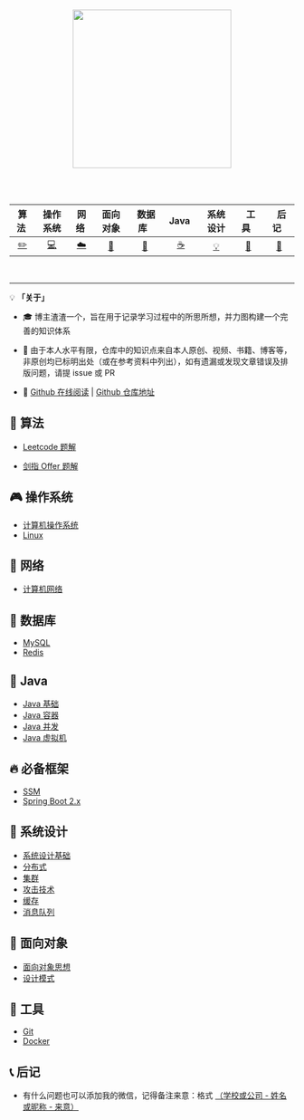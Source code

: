 <br>

<p align="center">
    <img width="280px" src="https://gitee.com/kuangtf/blogImage/raw/master/img/title.jpg" >
</p>

</br>
<br>


| 算法&nbsp; | 操作系统 | 网络&nbsp;|面向对象| &nbsp;数据库&nbsp;&nbsp;|&nbsp;Java&nbsp;&nbsp;|系统设计| &nbsp;&nbsp;工具&nbsp;&nbsp; | &nbsp;&nbsp;后记&nbsp;&nbsp; |
| :---: | :----: | :---: | :----: | :----: | :----: | :----: | :----: | :----: |
| [:pencil2:](#pencil2-算法) | [:computer:](#computer-操作系统) | [:cloud:](#cloud-网络) | [:art:](#art-面向对象) | [:floppy_disk:](#floppy_disk-数据库) |[:coffee:](#coffee-java)| [:bulb:](#bulb-系统设计) |[:wrench:](#wrench-工具)|[:memo:](#memo-后记)|


</br>

---

💡 **「关于」**

- 🎓 博主渣渣一个，旨在用于记录学习过程中的所思所想，并力图构建一个完善的知识体系

- 🙏 由于本人水平有限，仓库中的知识点来自本人原创、视频、书籍、博客等，非原创均已标明出处（或在参考资料中列出），如有遗漏或发现文章错误及排版问题，请提 issue 或 PR

- 🔮 [Github 在线阅读](https://kuangtf.github.io/Blogs/#/README.md) | [Github 仓库地址](https://github.com/kuangtf/Blogs)

## 🤖 算法

- [Leetcode 题解](https://leetcode-cn.com/u/kuangtf/)

- [剑指 Offer 题解](https://leetcode-cn.com/problemset/lcof/)

## 🎮 操作系统

- [计算机操作系统](https://blog.csdn.net/weixin_46156200/category_10741956.html?spm=1001.2014.3001.5482)
- [Linux]()

## 🎨 网络 

- [计算机网络](https://blog.csdn.net/weixin_46156200/category_10731223.html?spm=1001.2014.3001.5482)

## 📑 数据库

- [MySQL]()
- [Redis]()

## 🍵 Java

- [Java 基础]()
- [Java 容器]()
- [Java 并发](https://blog.csdn.net/weixin_46156200/category_10779064.html)
- [Java 虚拟机](https://blog.csdn.net/weixin_46156200/category_10734144.html?spm=1001.2014.3001.5482)

## 🔥 必备框架

- [SSM](https://blog.csdn.net/weixin_46156200/category_10651101.html?spm=1001.2014.3001.5482)
- [Spring Boot 2.x](https://blog.csdn.net/weixin_46156200/category_10784235.html?spm=1001.2014.3001.5482)

## 👷 系统设计 

- [系统设计基础]()
- [分布式]()
- [集群]()
- [攻击技术]()
- [缓存]()
- [消息队列]()

## 🦄 面向对象

- [面向对象思想]()
- [设计模式](https://blog.csdn.net/weixin_46156200/category_10769699.html?spm=1001.2014.3001.5482)

## 🔨 工具 

- [Git]()
- [Docker]()

## 📞 后记

- 有什么问题也可以添加我的微信，记得备注来意：格式 <u>（学校或公司 - 姓名或昵称 - 来意）</u>


